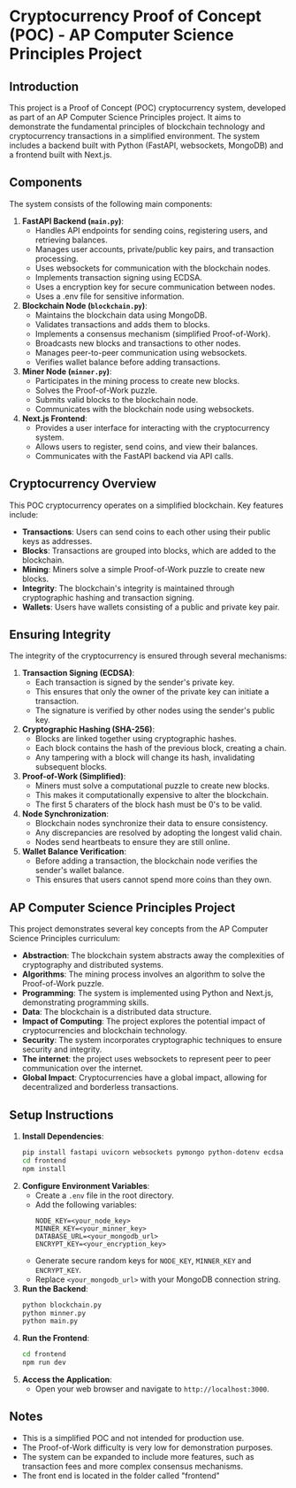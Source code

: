 # Cryptocurrency Proof of Concept (POC) - AP Computer Science Principles Project

## Introduction

This project is a Proof of Concept (POC) cryptocurrency system, developed as part of an AP Computer Science Principles project. It aims to demonstrate the fundamental principles of blockchain technology and cryptocurrency transactions in a simplified environment. The system includes a backend built with Python (FastAPI, websockets, MongoDB) and a frontend built with Next.js.

## Components

The system consists of the following main components:

1.  **FastAPI Backend (`main.py`)**:
    * Handles API endpoints for sending coins, registering users, and retrieving balances.
    * Manages user accounts, private/public key pairs, and transaction processing.
    * Uses websockets for communication with the blockchain nodes.
    * Implements transaction signing using ECDSA.
    * Uses a encryption key for secure communication between nodes.
    * Uses a .env file for sensitive information.
2.  **Blockchain Node (`blockchain.py`)**:
    * Maintains the blockchain data using MongoDB.
    * Validates transactions and adds them to blocks.
    * Implements a consensus mechanism (simplified Proof-of-Work).
    * Broadcasts new blocks and transactions to other nodes.
    * Manages peer-to-peer communication using websockets.
    * Verifies wallet balance before adding transactions.
3.  **Miner Node (`minner.py`)**:
    * Participates in the mining process to create new blocks.
    * Solves the Proof-of-Work puzzle.
    * Submits valid blocks to the blockchain node.
    * Communicates with the blockchain node using websockets.
4.  **Next.js Frontend**:
    * Provides a user interface for interacting with the cryptocurrency system.
    * Allows users to register, send coins, and view their balances.
    * Communicates with the FastAPI backend via API calls.

## Cryptocurrency Overview

This POC cryptocurrency operates on a simplified blockchain. Key features include:

* **Transactions**: Users can send coins to each other using their public keys as addresses.
* **Blocks**: Transactions are grouped into blocks, which are added to the blockchain.
* **Mining**: Miners solve a simple Proof-of-Work puzzle to create new blocks.
* **Integrity**: The blockchain's integrity is maintained through cryptographic hashing and transaction signing.
* **Wallets**: Users have wallets consisting of a public and private key pair.

## Ensuring Integrity

The integrity of the cryptocurrency is ensured through several mechanisms:

1.  **Transaction Signing (ECDSA)**:
    * Each transaction is signed by the sender's private key.
    * This ensures that only the owner of the private key can initiate a transaction.
    * The signature is verified by other nodes using the sender's public key.
2.  **Cryptographic Hashing (SHA-256)**:
    * Blocks are linked together using cryptographic hashes.
    * Each block contains the hash of the previous block, creating a chain.
    * Any tampering with a block will change its hash, invalidating subsequent blocks.
3.  **Proof-of-Work (Simplified)**:
    * Miners must solve a computational puzzle to create new blocks.
    * This makes it computationally expensive to alter the blockchain.
    * The first 5 charaters of the block hash must be 0's to be valid.
4.  **Node Synchronization**:
    * Blockchain nodes synchronize their data to ensure consistency.
    * Any discrepancies are resolved by adopting the longest valid chain.
    * Nodes send heartbeats to ensure they are still online.
5.  **Wallet Balance Verification**:
    * Before adding a transaction, the blockchain node verifies the sender's wallet balance.
    * This ensures that users cannot spend more coins than they own.

## AP Computer Science Principles Project

This project demonstrates several key concepts from the AP Computer Science Principles curriculum:

* **Abstraction**: The blockchain system abstracts away the complexities of cryptography and distributed systems.
* **Algorithms**: The mining process involves an algorithm to solve the Proof-of-Work puzzle.
* **Programming**: The system is implemented using Python and Next.js, demonstrating programming skills.
* **Data**: The blockchain is a distributed data structure.
* **Impact of Computing**: The project explores the potential impact of cryptocurrencies and blockchain technology.
* **Security**: The system incorporates cryptographic techniques to ensure security and integrity.
* **The internet**: the project uses websockets to represent peer to peer communication over the internet.
* **Global Impact**: Cryptocurrencies have a global impact, allowing for decentralized and borderless transactions.

## Setup Instructions

1.  **Install Dependencies**:
    ```bash
    pip install fastapi uvicorn websockets pymongo python-dotenv ecdsa cryptography
    cd frontend
    npm install
    ```
2.  **Configure Environment Variables**:
    * Create a `.env` file in the root directory.
    * Add the following variables:
        ```
        NODE_KEY=<your_node_key>
        MINNER_KEY=<your_minner_key>
        DATABASE_URL=<your_mongodb_url>
        ENCRYPT_KEY=<your_encryption_key>
        ```
    * Generate secure random keys for `NODE_KEY`, `MINNER_KEY` and `ENCRYPT_KEY`.
    * Replace `<your_mongodb_url>` with your MongoDB connection string.
3.  **Run the Backend**:
    ```bash
    python blockchain.py
    python minner.py
    python main.py
    ```
4.  **Run the Frontend**:
    ```bash
    cd frontend
    npm run dev
    ```
5.  **Access the Application**:
    * Open your web browser and navigate to `http://localhost:3000`.

## Notes

* This is a simplified POC and not intended for production use.
* The Proof-of-Work difficulty is very low for demonstration purposes.
* The system can be expanded to include more features, such as transaction fees and more complex consensus mechanisms.
* The front end is located in the folder called "frontend"